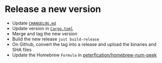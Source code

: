 # Release a new version

- Update [`CHANGELOG.md`](CHANGELOG.md)
- Update version in [`Cargo.toml`](Cargo.toml)
- Merge and tag the new version
- Build the new release `just build-release`
- On Github, convert the tag into a release and upload the binaries and SHA files
- Update the Homebrew `Formula` in [peterfication/homebrew-num-peek](https://github.com/peterfication/homebrew-num-peek)
